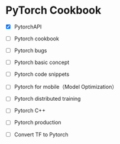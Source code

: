 # PyTorch Cookbook











- [x] PytorchAPI
- [ ] Pytorch cookbook
- [ ] Pytorch bugs
- [ ] Pytorch basic concept
- [ ] Pytorch code snippets
- [ ] Pytorch for mobile（Model Optimization）
- [ ] Pytorch distributed training
- [ ] Pytorch C++
- [ ] Pytorch production
- [ ] Convert TF to Pytorch

